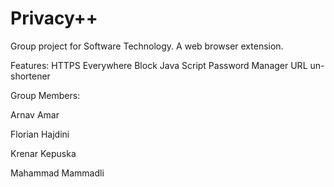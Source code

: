 # Privacy++
Group project for Software Technology. A web browser extension.

Features:
HTTPS Everywhere
Block Java Script
Password Manager
URL un-shortener

Group Members:

  Arnav Amar
  
  Florian Hajdini
  
  Krenar Kepuska
  
  Mahammad Mammadli
